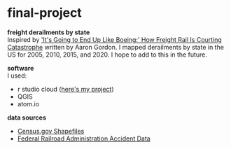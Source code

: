 # final-project
<b>freight derailments by state</b><br>
Inspired by <a href="https://www.vice.com/en/article/3angy3/freight-rail-train-disaster-avoidable-boeing">'It's Going to End Up Like Boeing:' How Freight Rail Is Courting Catastrophe</a> written by Aaron Gordon. I mapped derailments by state in the US for 2005, 2010, 2015, and 2020. I hope to add to this in the future.


<b>software</b><br>
I used:
<ul>
<li>r studio cloud (<a href="https://rstudio.cloud/project/2354708">here's my project</a>)</li>
<li>QGIS</li>
<li>atom.io</li>
</ul>

<b>data sources</b>
<ul>
<li><a href="https://www.census.gov/geographies/mapping-files/time-series/geo/carto-boundary-file.html">Census.gov Shapefiles</a></li>
<li><a href="https://safetydata.fra.dot.gov/OfficeofSafety/publicsite/on_the_fly_download.aspx">Federal Railroad Administration Accident Data</a></li>
</ul>
